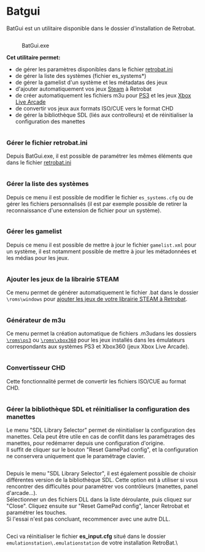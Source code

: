 # Batgui

BatGui est un utilitaire disponible dans le dossier d'installation de Retrobat.

<div align="left">

<figure><img src="https://i.imgur.com/NRJN9Ju.png" alt=""><figcaption><p>BatGui.exe</p></figcaption></figure>

</div>

**Cet utilitaire permet:**

* de gérer les paramètres disponibles dans le fichier [retrobat.ini](retrobat.ini.md)
* de gérer la liste des systèmes (fichier es\_systems\*)
* de gérer la gamelist d'un système et les métadatas des jeux
* d'ajouter automatiquement vos jeux [Steam](../systemes-and-emulateurs/supported-game-systems/autres/windows.md#ajouter-un-jeu-steam) à Retrobat
* de créer automatiquement les fichiers m3u pour [PS3](../systemes-and-emulateurs/supported-game-systems/consoles-de-jeu/sony/playstation-3.md#ajouter-les-jeux) et les jeux [Xbox Live Arcade](../systemes-and-emulateurs/supported-game-systems/consoles-de-jeu/microsoft-consoles-de-jeu/xbox-360.md#ajout-dun-jeu-xbla-xbox-live-arcade)
* de convertir vos jeux aux formats ISO/CUE vers le format CHD
* de gérer la bibliothèque SDL (liés aux controlleurs) et de réinitialiser la configuration des manettes

<div align="left">

<figure><img src="https://i.imgur.com/n1GeedG.png" alt=""><figcaption></figcaption></figure>

</div>

### Gérer le fichier retrobat.ini

Depuis BatGui.exe, il est possible de paramétrer les mêmes éléments que dans le fichier [retrobat.ini](retrobat.ini.md)

<div align="left">

<figure><img src="https://i.imgur.com/bQBN1Ux.png" alt=""><figcaption></figcaption></figure>

</div>

### Gérer la liste des systèmes

Depuis ce menu il est possible de modifier le fichier `es_systems.cfg` ou de gérer les fichiers personnalisés (il est par exemple possible de retirer la reconnaissance d'une extension de fichier pour un système).

<div align="left">

<figure><img src="https://i.imgur.com/HfiG9lD.png" alt=""><figcaption></figcaption></figure>

</div>

### Gérer les gamelist

Depuis ce menu il est possible de mettre à jour le fichier `gamelist.xml` pour un système, il est notamment possible de mettre à jour les métadonnées et les médias pour les jeux.

<div align="left">

<figure><img src="https://i.imgur.com/Mjir7uB.png" alt=""><figcaption></figcaption></figure>

</div>

### Ajouter les jeux de la librairie STEAM

Ce menu permet de générer automatiquement le fichier .bat dans le dossier `\roms\windows` pour [ajouter les jeux de votre librairie STEAM à Retrobat](../systemes-and-emulateurs/supported-game-systems/autres/windows.md#ajouter-un-jeu-steam).

<div align="left">

<figure><img src="https://i.imgur.com/w4IotL3.png" alt=""><figcaption></figcaption></figure>

</div>

### Générateur de m3u

Ce menu permet la création automatique de fichiers .m3udans les dossiers [`\roms\ps3`](../systemes-and-emulateurs/supported-game-systems/consoles-de-jeu/sony/playstation-3.md#adding-ps3-games) ou [`\roms\xbox360`](../systemes-and-emulateurs/supported-game-systems/consoles-de-jeu/microsoft-consoles-de-jeu/xbox-360.md#adding-xbla-xbox-live-arcade-games) pour les jeux installés dans les émulateurs correspondants aux systèmes PS3 et Xbox360 (jeux Xbox Live Arcade).

<div align="left">

<figure><img src="https://i.imgur.com/cs7oKVW.png" alt=""><figcaption></figcaption></figure>

</div>

### Convertisseur CHD

Cette fonctionnalité permet de convertir les fichiers ISO/CUE au format CHD.

<div align="left">

<figure><img src="https://i.imgur.com/B9Qz6bc.png" alt=""><figcaption></figcaption></figure>

</div>

### Gérer la bibliothèque SDL et réinitialiser la configuration des manettes

Le menu "SDL Library Selector" permet de réinitialiser la configuration des manettes. Cela peut être utile en cas de conflit dans les paramétrages des manettes, pour redémarrer depuis une configuration d'origine.\
Il suffit de cliquer sur le bouton "Reset GamePad config", et la configuration ne conservera uniquement que le paramétrage clavier.

<div align="left">

<figure><img src="https://i.imgur.com/uHLuZaf.png" alt=""><figcaption></figcaption></figure>

</div>

Depuis le menu "SDL Library Selector", il est également possible de choisir différentes version de la bibliothèque SDL. Cette option est à utiliser si vous rencontrer des difficultés pour paramétrer vos contrôleurs (manettes, panel d'arcade...).\
Sélectionner un des fichiers DLL dans la liste déroulante, puis cliquez sur "Close". Cliquez ensuite sur "Reset GamePad config", lancer Retrobat et paramétrer les touches.\
Si l'essai n'est pas concluant, recommencer avec une autre DLL. &#x20;

<div align="left">

<figure><img src="https://i.imgur.com/tw0aDbr.png" alt=""><figcaption></figcaption></figure>

</div>

Ceci va réinitialiser le fichier **es\_input.cfg** situé dans le dossier `emulationstation\.emulationstation` de votre installation RetroBat.\
